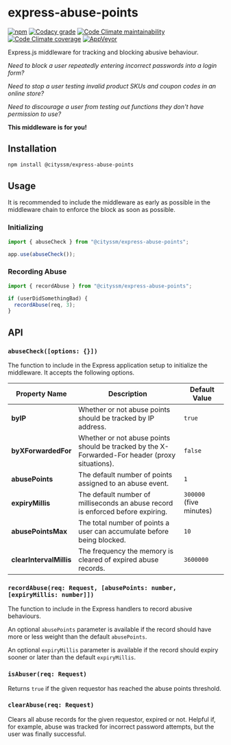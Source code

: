# express-abuse-points

[![npm](https://img.shields.io/npm/v/@cityssm/express-abuse-points)](https://www.npmjs.com/package/@cityssm/express-abuse-points)
[![Codacy grade](https://img.shields.io/codacy/grade/30a4649059f44f149753ef527b8fe04d)](https://app.codacy.com/gh/cityssm/express-abuse-points/dashboard)
[![Code Climate maintainability](https://img.shields.io/codeclimate/maintainability/cityssm/express-abuse-points)](https://codeclimate.com/github/cityssm/express-abuse-points)
[![Code Climate coverage](https://img.shields.io/codeclimate/coverage/cityssm/express-abuse-points)](https://codeclimate.com/github/cityssm/express-abuse-points)
[![AppVeyor](https://img.shields.io/appveyor/build/dangowans/express-abuse-points)](https://ci.appveyor.com/project/dangowans/express-abuse-points)

Express.js middleware for tracking and blocking abusive behaviour.

_Need to block a user repeatedly entering incorrect passwords into a login form?_

_Need to stop a user testing invalid product SKUs and coupon codes in an online store?_

_Need to discourage a user from testing out functions they don't have permission to use?_

**This middleware is for you!**

## Installation

```bash
npm install @cityssm/express-abuse-points
```

## Usage

It is recommended to include the middleware as early as possible in the middleware chain
to enforce the block as soon as possible.

### Initializing

```javascript
import { abuseCheck } from "@cityssm/express-abuse-points";

app.use(abuseCheck());
```

### Recording Abuse

```javascript
import { recordAbuse } from "@cityssm/express-abuse-points";

if (userDidSomethingBad) {
  recordAbuse(req, 3);
}
```

## API

### `abuseCheck([options: {}])`

The function to include in the Express application setup to initialize the middleware.
It accepts the following options.

| Property Name           | Description                                                                                     | Default Value           |
| ----------------------- | ----------------------------------------------------------------------------------------------- | ----------------------- |
| **byIP**                | Whether or not abuse points should be tracked by IP address.                                    | `true`                  |
| **byXForwardedFor**     | Whether or not abuse points should be tracked by the X-Forwarded-For header (proxy situations). | `false`                 |
| **abusePoints**         | The default number of points assigned to an abuse event.                                        | `1`                     |
| **expiryMillis**        | The default number of milliseconds an abuse record is enforced before expiring.                 | `300000` (five minutes) |
| **abusePointsMax**      | The total number of points a user can accumulate before being blocked.                          | `10`                    |
| **clearIntervalMillis** | The frequency the memory is cleared of expired abuse records.                                   | `3600000`               |

### `recordAbuse(req: Request, [abusePoints: number, [expiryMillis: number]])`

The function to include in the Express handlers to record abusive behaviours.

An optional `abusePoints` parameter is available if the record should have more or less weight than
the default `abusePoints`.

An optional `expiryMillis` parameter is available if the record should expiry sooner or later than
the default `expiryMillis`.

### `isAbuser(req: Request)`

Returns `true` if the given requestor has reached the abuse points threshold.

### `clearAbuse(req: Request)`

Clears all abuse records for the given requestor, expired or not.
Helpful if, for example, abuse was tracked for incorrect password attempts, but the user was finally successful.
